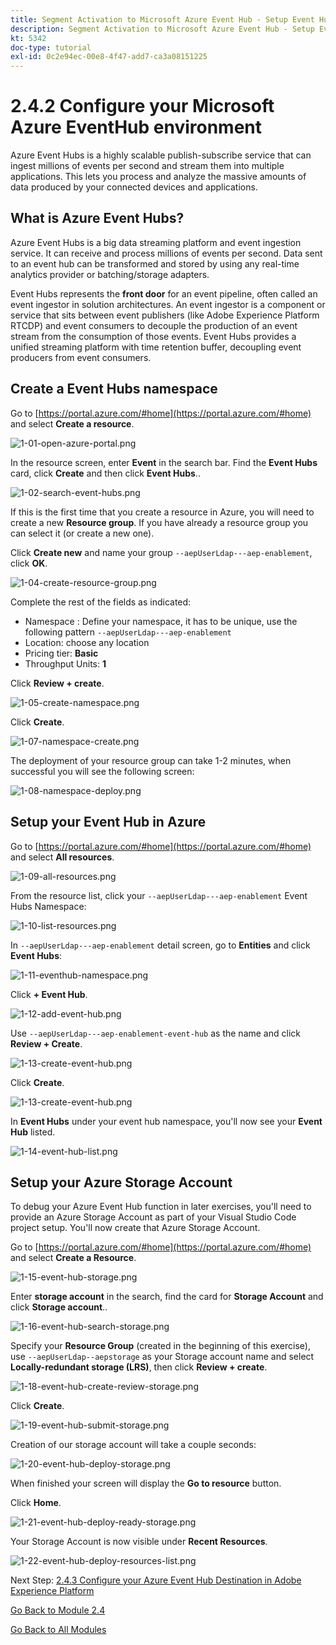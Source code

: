 ```yaml
---
title: Segment Activation to Microsoft Azure Event Hub - Setup Event Hub in Azure
description: Segment Activation to Microsoft Azure Event Hub - Setup Event Hub in Azure
kt: 5342
doc-type: tutorial
exl-id: 0c2e94ec-00e8-4f47-add7-ca3a08151225
---
```

# 2.4.2 Configure your Microsoft Azure EventHub environment

Azure Event Hubs is a highly scalable publish-subscribe service that can ingest millions of events per second and stream them into multiple applications. This lets you process and analyze the massive amounts of data produced by your connected devices and applications.

## What is Azure Event Hubs?

Azure Event Hubs is a big data streaming platform and event ingestion service. It can receive and process millions of events per second. Data sent to an event hub can be transformed and stored by using any real-time analytics provider or batching/storage adapters.

Event Hubs represents the **front door** for an event pipeline, often called an event ingestor in solution architectures. An event ingestor is a component or service that sits between event publishers (like Adobe Experience Platform RTCDP) and event consumers to decouple the production of an event stream from the consumption of those events. Event Hubs provides a unified streaming platform with time retention buffer, decoupling event producers from event consumers.

## Create a Event Hubs namespace

Go to [https://portal.azure.com/#home](https://portal.azure.com/#home) and select **Create a resource**. 

![1-01-open-azure-portal.png](./images/101openazureportal.png)

In the resource screen, enter **Event** in the search bar. Find the **Event Hubs** card, click **Create** and then click **Event Hubs**..

![1-02-search-event-hubs.png](./images/102searcheventhubs.png)

If this is the first time that you create a resource in Azure, you will need to create a new **Resource group**. If you have already a resource group you can select it (or create a new one).

Click **Create new** and name your group `--aepUserLdap---aep-enablement`, click **OK**.

![1-04-create-resource-group.png](./images/104createresourcegroup.png)

Complete the rest of the fields as indicated:

- Namespace : Define your namespace, it has to be unique, use the following pattern `--aepUserLdap---aep-enablement`
- Location: choose any location
- Pricing tier: **Basic**
- Throughput Units: **1**

Click **Review + create**.

![1-05-create-namespace.png](./images/105createnamespace.png)

Click **Create**.

![1-07-namespace-create.png](./images/107namespacecreate.png)

The deployment of your resource group can take 1-2 minutes, when successful you will see the following screen:

![1-08-namespace-deploy.png](./images/108namespacedeploy.png)

## Setup your Event Hub in Azure

Go to [https://portal.azure.com/#home](https://portal.azure.com/#home) and select **All resources**. 

![1-09-all-resources.png](./images/109allresources.png)

From the resource list, click your `--aepUserLdap---aep-enablement` Event Hubs Namespace:
  
![1-10-list-resources.png](./images/110listresources.png)
  
In `--aepUserLdap---aep-enablement` detail screen, go to **Entities** and click **Event Hubs**:
  
![1-11-eventhub-namespace.png](./images/111eventhubnamespace.png)

Click **+ Event Hub**.

![1-12-add-event-hub.png](./images/112addeventhub.png)

Use `--aepUserLdap---aep-enablement-event-hub` as the name and click **Review + Create**.

![1-13-create-event-hub.png](./images/113createeventhub.png)

Click **Create**.
  
![1-13-create-event-hub.png](./images/113createeventhub1.png)

In **Event Hubs** under your event hub namespace, you'll now see your **Event Hub** listed. 

![1-14-event-hub-list.png](./images/114eventhublist.png)

## Setup your Azure Storage Account

To debug your Azure Event Hub function in later exercises, you'll need to provide an Azure Storage Account as part of your Visual Studio Code project setup. You'll now create that Azure Storage Account.

Go to [https://portal.azure.com/#home](https://portal.azure.com/#home) and select **Create a Resource**.

![1-15-event-hub-storage.png](./images/115eventhubstorage.png)

Enter **storage account** in the search, find the card for **Storage Account** and click **Storage account**..

![1-16-event-hub-search-storage.png](./images/116eventhubsearchstorage.png)

Specify your **Resource Group** (created in the beginning of this exercise), use `--aepUserLdap--aepstorage` as your Storage account name and select **Locally-redundant storage (LRS)**, then click **Review + create**.

![1-18-event-hub-create-review-storage.png](./images/118eventhubcreatereviewstorage.png)

Click **Create**.

![1-19-event-hub-submit-storage.png](./images/119eventhubsubmitstorage.png)

Creation of our storage account will take a couple seconds:

![1-20-event-hub-deploy-storage.png](./images/120eventhubdeploystorage.png)

When finished your screen will display the **Go to resource** button.

Click **Home**.

![1-21-event-hub-deploy-ready-storage.png](./images/121eventhubdeployreadystorage.png)

Your Storage Account is now visible under **Recent Resources**.

![1-22-event-hub-deploy-resources-list.png](./images/122eventhubdeployresourceslist.png)

Next Step: [2.4.3 Configure your Azure Event Hub Destination in Adobe Experience Platform](./ex3.md)

[Go Back to Module 2.4](./segment-activation-microsoft-azure-eventhub.md)

[Go Back to All Modules](./../../../overview.md)
